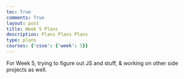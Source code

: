 ```yaml
---
toc: True
comments: True
layout: post
title: Week 5 Plans
description: Plans Plans Plans
type: plans
courses: {'csse': {'week': 5}}
---
```


For Week 5, trying to figure out JS and stuff, & working on other side projects as well.

